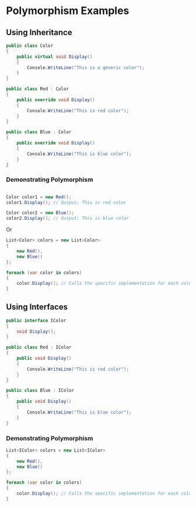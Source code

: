 # Polymorphism Examples

## Using Inheritance

```csharp
public class Color
{
    public virtual void Display()
    {
        Console.WriteLine("This is a generic color");
    }
}

public class Red : Color
{
    public override void Display()
    {
        Console.WriteLine("This is red color");
    }
}

public class Blue : Color
{
    public override void Display()
    {
        Console.WriteLine("This is blue color");
    }
}


```

### Demonstrating Polymorphism  

```csharp

Color color1 = new Red();
color1.Display(); // Output: This is red color

Color color2 = new Blue();
color2.Display(); // Output: This is blue color

```

Or

```csharp
List<Color> colors = new List<Color>
{
    new Red(),
    new Blue()
};

foreach (var color in colors)
{
    color.Display(); // Calls the specific implementation for each color.
}
```

## Using Interfaces

```csharp
public interface IColor
{
    void Display();
}

public class Red : IColor
{
    public void Display() 
    {
        Console.WriteLine("This is red color");
    }
}

public class Blue : IColor
{
    public void Display()
    {
        Console.WriteLine("This is blue color");
    }
}
```
### Demonstrating Polymorphism  
```csharp
List<IColor> colors = new List<IColor>
{
    new Red(),
    new Blue()
};

foreach (var color in colors)
{
    color.Display(); // Calls the specific implementation for each color.
}
```


